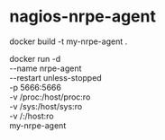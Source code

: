 # nagios-nrpe-agent


docker build -t my-nrpe-agent .



docker run -d \
  --name nrpe-agent \
  --restart unless-stopped \
  -p 5666:5666 \
  -v /proc:/host/proc:ro \
  -v /sys:/host/sys:ro \
  -v /:/host:ro \
  my-nrpe-agent